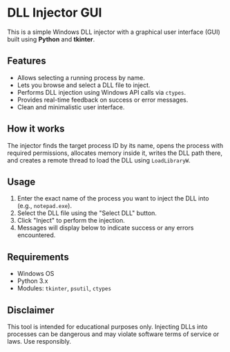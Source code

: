 <h1>DLL Injector GUI</h1>

<p>This is a simple Windows DLL injector with a graphical user interface (GUI) built using <strong>Python</strong> and <strong>tkinter</strong>.</p>

<h2>Features</h2>
<ul>
  <li>Allows selecting a running process by name.</li>
  <li>Lets you browse and select a DLL file to inject.</li>
  <li>Performs DLL injection using Windows API calls via <code>ctypes</code>.</li>
  <li>Provides real-time feedback on success or error messages.</li>
  <li>Clean and minimalistic user interface.</li>
</ul>

<h2>How it works</h2>
<p>The injector finds the target process ID by its name, opens the process with required permissions, allocates memory inside it, writes the DLL path there, and creates a remote thread to load the DLL using <code>LoadLibraryW</code>.</p>

<h2>Usage</h2>
<ol>
  <li>Enter the exact name of the process you want to inject the DLL into (e.g., <code>notepad.exe</code>).</li>
  <li>Select the DLL file using the "Select DLL" button.</li>
  <li>Click "Inject" to perform the injection.</li>
  <li>Messages will display below to indicate success or any errors encountered.</li>
</ol>

<h2>Requirements</h2>
<ul>
  <li>Windows OS</li>
  <li>Python 3.x</li>
  <li>Modules: <code>tkinter</code>, <code>psutil</code>, <code>ctypes</code></li>
</ul>

<h2>Disclaimer</h2>
<p>This tool is intended for educational purposes only. Injecting DLLs into processes can be dangerous and may violate software terms of service or laws. Use responsibly.</p>
